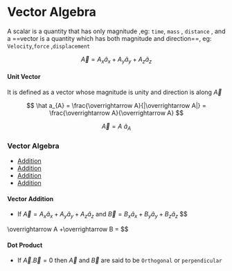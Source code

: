 # Vector Algebra
A scalar is a quantity that has only magnitude ,eg: `time`, `mass` , `distance` , and a ==vector is a quantity which has both magnitude and direction==, eg: `Velocity`,`force` ,`displacement`

$$
\overrightarrow A =A_{x}\hat a_{x}+A_{y}\hat a_{y}+A_{z}\hat a_{z}
$$
#### Unit Vector
It is defined as a vector whose magnitude is unity and direction is along $\overrightarrow A$

$$
\hat a_{A} = \frac{\overrightarrow A}{|\overrightarrow A|} = \frac{\overrightarrow A}{\overrightarrow A} 
$$

$$
\overrightarrow A = A\  \hat a_{A}
$$

### Vector Algebra
- [Addition](#addition)
- [Addition](#addition)
- [Addition](#addition)
- [Addition](#addition)

#### Vector Addition
- If $\overrightarrow A = A_{x}\hat a_{x}+A_{y}\hat a_{y}+A_{z}\hat a_{z}$ and $\overrightarrow B = B_{x}\hat a_{x}+B_{y}\hat a_{y}+B_{z}\hat a_{z}$
$$

\overrightarrow A +\overrightarrow B = 
$$



#### Dot Product

- If $\overrightarrow A . \overrightarrow B = 0$ then $\overrightarrow A$ and $\overrightarrow B$ are said to be `Orthogonal` or `perpendicular`

